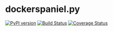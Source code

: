 dockerspaniel.py
================

[![PyPI version](https://badge.fury.io/py/dockerspaniel.svg)](http://badge.fury.io/py/dockerspaniel) [![Build Status](https://travis-ci.org/jdolitsky/dockerspaniel.py.svg?branch=master)](https://travis-ci.org/jdolitsky/dockerspaniel.py) [![Coverage Status](https://img.shields.io/coveralls/jdolitsky/dockerspaniel.py.svg)](https://coveralls.io/r/jdolitsky/dockerspaniel.py)
